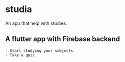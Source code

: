 # studia

An app that help with studies.

## A flutter app with Firebase backend
    - Start studying your subjects
    - Take a quiz
